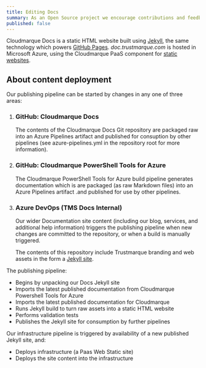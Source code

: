 ```yaml
---
title: Editing Docs
summary: As an Open Source project we encourage contributions and feedback; here's how you can get started with documentation.
published: false
---
```

Cloudmarque Docs is a static HTML website built using [Jekyll](https://jekyllrb.com/), the same technology which powers [GitHub Pages](https://pages.github.com/). _doc.trustmarque.com_ is hosted in Microsoft Azure, using the Cloudmarque PaaS component for [static websites](/cloudmarque/architecture/paas/web/static.html).

## About content deployment
Our publishing pipeline can be started by changes in any one of three areas:

 1. ### GitHub: Cloudmarque Docs
    The contents of the Cloudmarque Docs Git repository are packaged raw into an Azure Pipelines artifact and published for consuption by other pipelines (see azure-pipelines.yml in the repository root for more information).

 2. ### GitHub: Cloudmarque PowerShell Tools for Azure
    The Cloudmarque PowerShell Tools for Azure build pipeline generates documentation which is are packaged (as raw Markdown files) into an Azure Pipelines artifact .and published for use by other pipelines.

 3. ### Azure DevOps (TMS Docs Internal)
    Our wider Documentation site content (including our blog, services, and additional help information) triggers the publishing pipeline when new changes are committed to the repository, or when a build is manually triggered.

    The contents of this repository include Trustmarque branding and web assets in the form a [Jekyll site](https://jekyllrb.com/).

The publishing pipeline:

 * Begins by unpacking our Docs Jekyll site
 * Imports the latest published documentation from Cloudmarque Powershell Tools for Azure
 * Imports the latest published documentation for Cloudmarque
 * Runs Jekyll build to turn raw assets into a static HTML website
 * Performs validation tests
 * Publishes the Jekyll site for consumption by further pipelines

Our infrastructure pipeline is triggered by availability of a new published Jekyll site, and:

 * Deploys infrastructure (a Paas Web Static site)
 * Deploys the site content into the infrastructure
